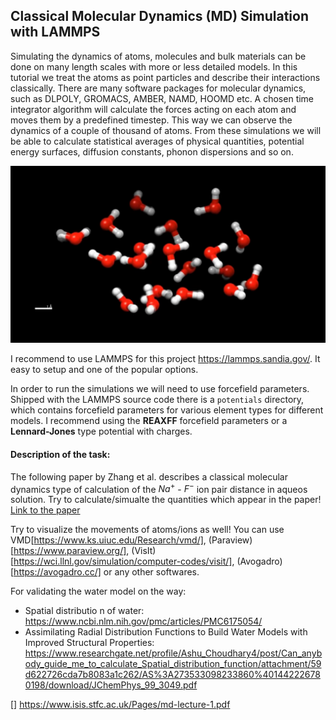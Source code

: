 ## Classical Molecular Dynamics (MD) Simulation with LAMMPS

Simulating the dynamics of atoms, molecules and bulk materials can be done on many length scales with more or less detailed models. In this tutorial we treat the atoms as point particles and describe their interactions classically. There are many software packages for molecular dynamics, such as DLPOLY, GROMACS, AMBER, NAMD, HOOMD etc. A chosen time integrator algorithm will calculate the forces acting on each atom and moves them by a predefined timestep. This way we can observe the dynamics of a couple of thousand of atoms. From these simulations we will be able to calculate statistical averages of physical quantities, potential energy surfaces, diffusion constants, phonon dispersions and so on.

![viz.png](viz.png)

I recommend to use LAMMPS for this project https://lammps.sandia.gov/. It easy to setup and one of the popular options.

In order to run the simulations we will need to use forcefield parameters. Shipped with the LAMMPS source code there is a `potentials` directory, which contains forcefield parameters for various element types for different models. I recommend using the **REAXFF** forcefield parameters or a **Lennard-Jones** type potential with charges.

#### Description of the task:
The following paper by Zhang et al. describes a classical molecular dynamics type of calculation of the $Na^+$ - $F^-$ ion pair distance in aqueos solution. Try to calculate/simualte the quantities which appear in the paper!
[Link to the paper](https://www.sciencedirect.com/science/article/abs/pii/S0378381220301618)


Try to visualize the movements of atoms/ions as well! You can use VMD[https://www.ks.uiuc.edu/Research/vmd/], (Paraview)[https://www.paraview.org/], (VisIt)[https://wci.llnl.gov/simulation/computer-codes/visit/], (Avogadro)[https://avogadro.cc/] or any other softwares.


For validating the water model on the way:
* Spatial distributio n of water: https://www.ncbi.nlm.nih.gov/pmc/articles/PMC6175054/
* Assimilating Radial Distribution Functions to Build Water Models with Improved Structural Properties: https://www.researchgate.net/profile/Ashu_Choudhary4/post/Can_anybody_guide_me_to_calculate_Spatial_distribution_function/attachment/59d622726cda7b8083a1c262/AS%3A273533098233860%401442226780198/download/JChemPhys_99_3049.pdf



[] https://www.isis.stfc.ac.uk/Pages/md-lecture-1.pdf
